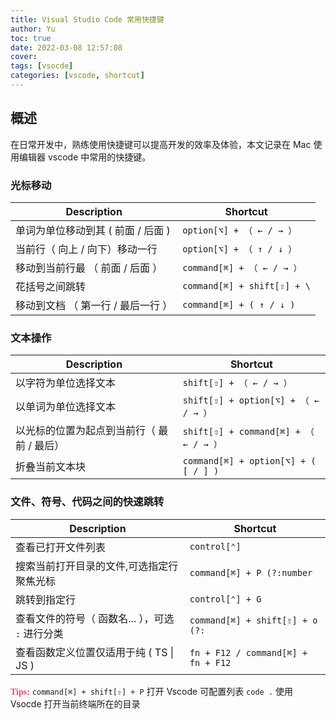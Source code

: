 ```yaml
---
title: Visual Studio Code 常用快捷键
author: Yu
toc: true
date: 2022-03-08 12:57:08
cover:
tags: [vsocde]
categories: [vscode, shortcut]
---
```


## 概述

在日常开发中，熟练使用快捷键可以提高开发的效率及体验，本文记录在 Mac 使用编辑器 vscode 中常用的快捷键。

<!-- more -->

### 光标移动

| Description                        | Shortcut                    |
| ---------------------------------- | --------------------------- |
| 单词为单位移动到其 ( 前面 / 后面 ) | `option[⌥] + （ ← / → ）`   |
| 当前行（ 向上 / 向下）移动一行     | `option[⌥] + （ ↑ / ↓ ）`   |
| 移动到当前行最 （ 前面 / 后面 ）   | `command[⌘] + （ ← / → ）`  |
| 花括号之间跳转                     | `command[⌘] + shift[⇧] + \` |
| 移动到文档 （ 第一行 / 最后一行 ） | `command[⌘] + ( ↑ / ↓ )`    |

### 文本操作

| Description                                | Shortcut                              |
| ------------------------------------------ | ------------------------------------- |
| 以字符为单位选择文本                       | `shift[⇧] + （ ← / → ）`              |
| 以单词为单位选择文本                       | `shift[⇧] + option[⌥] + （ ← / → ）`  |
| 以光标的位置为起点到当前行（ 最前 / 最后） | `shift[⇧] + command[⌘] + （ ← / → ）` |
| 折叠当前文本块                             | `command[⌘] + option[⌥] + ( [ / ] )`  |


### 文件、符号、代码之间的快速跳转

| Description                                      | Shortcut                           |
| ------------------------------------------------ | ---------------------------------- |
| 查看已打开文件列表                               | `control[⌃]`                       |
| 搜索当前打开目录的文件,可选指定行聚焦光标        | `command[⌘] + P (?:number`         |
| 跳转到指定行                                     | `control[⌃] + G`                   |
| 查看文件的符号（ 函数名... ），可选 `:` 进行分类 | `command[⌘] + shift[⇧] + o (?:`    |
| 查看函数定义位置仅适用于纯 ( TS \| JS )          | `fn + F12 / command[⌘] + fn + F12` |

**<font face="微软雅黑" color="#f14668">Tips:</font>**
`command[⌘] + shift[⇧] + P` 打开 Vscode 可配置列表
`code .` 使用 Vsocde 打开当前终端所在的目录

